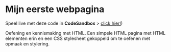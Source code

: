 # Mijn eerste webpagina

Speel live met deze code in **CodeSandbox** > [click hier!](https://codesandbox.io/s/github/davidvandenbor/mijn-eerste-webpagina))



Oefening en kennismaking met HTML. Een simpele HTML pagina met HTML elementen erin en een CSS stylesheet gekoppeld om te oefenen met opmaak en stylering.
